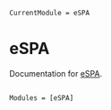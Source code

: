 ```@meta
CurrentModule = eSPA
```

# eSPA

Documentation for [eSPA](https://github.com/pw0lf/eSPA.jl).

```@index

```

```@autodocs
Modules = [eSPA]
```
